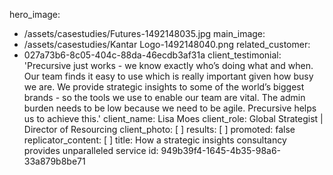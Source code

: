 hero_image:
  - /assets/casestudies/Futures-1492148035.jpg
main_image:
  - /assets/casestudies/Kantar Logo-1492148040.png
related_customer:
  - 027a73b6-8c05-404c-88da-46ecdb3af31a
client_testimonial: 'Precursive just works - we know exactly who’s doing what and when. Our team finds it easy to use which is really important given how busy we are. We provide strategic insights to some of the world’s biggest brands - so the tools we use to enable our team are vital. The admin burden needs to be low because we need to be agile. Precursive helps us to achieve this.'
client_name: Lisa Moes
client_role: Global Strategist | Director of Resourcing
client_photo: [ ]
results: [ ]
promoted: false
replicator_content: [ ]
title: How a strategic insights consultancy provides unparalleled service
id: 949b39f4-1645-4b35-98a6-33a879b8be71
